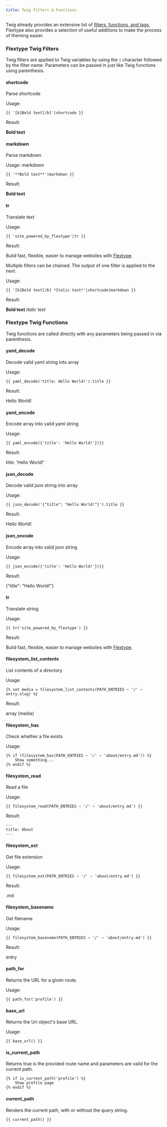 ```yaml
---
title: Twig Filters & Functions
---
```


Twig already provides an extensive list of [filters, functions, and tags](https://twig.symfony.com/doc/2.x/), Flextype also provides a selection of useful additions to make the process of theming easier.

### Flextype Twig Filters

Twig filters are applied to Twig variables by using the `|` character followed by the filter name. Parameters can be passed in just like Twig functions using parenthesis.

#### shortcode

Parse shortcode

Usage:

    {{ '[b]Bold text[/b]'|shortcode }}


Result:

**Bold text**

#### markdown

Parse markdown

Usage: markdown

    {{ '**Bold text**'|markdown }}


Result:

**Bold text**

#### tr

Translate text

Usage:

    {{ 'site_powered_by_flextype'|tr }}


Result:

Build fast, flexible, easier to manage websites with
<a href="http://flextype.org">Flextype</a>.

Multiple filters can be chained. The output of one filter is applied to the next.

Usage:

    {{ '[b]Bold text[/b] *Italic text*'|shortcode|markdown }}

Result:

**Bold text** *Italic text*

### Flextype Twig Functions

Twig functions are called directly with any parameters being passed in via parenthesis.

#### yaml_decode

Decode valid yaml string into array

Usage:

    {{ yaml_decode('title: Hello World!').title }}


Result:

Hello World!

#### yaml_encode

Encode array into valid yaml string

Usage:

    {{ yaml_encode({'title': 'Hello World!'})}}


Result:

title: 'Hello World!'

#### json_decode

Decode valid json string into array

Usage:

    {{ json_decode('{"title": "Hello World!"}').title }}


Result:

Hello World!

#### json_encode

Encode array into valid json string

Usage:

    {{ json_encode({'title': 'Hello World!'})}}


Result:

{"title": "Hello World!"}

#### tr

Translate string

Usage:

    {{ tr('site_powered_by_flextype') }}


Result:

Build fast, flexible, easier to manage websites with
<a href="http://flextype.org">Flextype</a>.

#### filesystem_list_contents

List contents of a directory

Usage:

    {% set media = filesystem_list_contents(PATH_ENTRIES ~ '/' ~ entry.slug) %}


Result:

array (media)

#### filesystem_has

Check whether a file exists

Usage:

    {% if (filesystem_has(PATH_ENTRIES ~ '/' ~ 'about/entry.md')) %}
        Show something...
    {% endif %}


#### filesystem_read

Read a file

Usage:

    {{ filesystem_read(PATH_ENTRIES ~ '/' ~ 'about/entry.md') }}


Result:

    ---
    title: About
    ---


#### filesystem_ext

Get file extension

Usage:

    {{ filesystem_ext(PATH_ENTRIES ~ '/' ~ 'about/entry.md') }}


Result:

.md

#### filesystem_basename

Get filename

Usage:

    {{ filesystem_basename(PATH_ENTRIES ~ '/' ~ 'about/entry.md') }}


Result:

entry

#### path_for

Returns the URL for a given route.

Usage:

    {{ path_for('profile') }}

#### base_url

Returns the Uri object's base URL.

Usage:

    {{ base_url() }}

#### is_current_path

Returns true is the provided route name and parameters are valid for the current path.

    {% if is_current_path('profile') %}
        Show profile page
    {% endif %}

#### current_path

Renders the current path, with or without the query string.

    {{ current_path() }}
